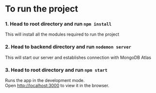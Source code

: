 # To run the project

### 1. Head to root directory and run `npm install`
This will install all the modules required to run the project

### 2. Head to backend directory and run `nodemon server`
This will start our server and establishes connection with MongoDB Atlas 

### 3. Head to root directory and run `npm start`
Runs the app in the development mode.\
Open [http://localhost:3000](http://localhost:3000) to view it in the browser.

